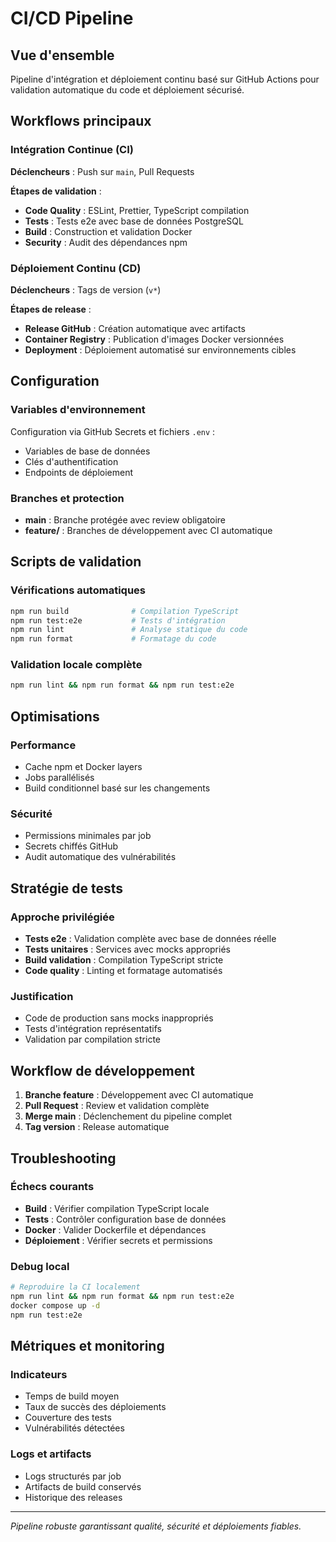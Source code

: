 # CI/CD Pipeline

## Vue d'ensemble

Pipeline d'intégration et déploiement continu basé sur GitHub Actions pour validation automatique du code et déploiement sécurisé.

## Workflows principaux

### Intégration Continue (CI)
**Déclencheurs** : Push sur `main`, Pull Requests

**Étapes de validation** :
- **Code Quality** : ESLint, Prettier, TypeScript compilation
- **Tests** : Tests e2e avec base de données PostgreSQL
- **Build** : Construction et validation Docker
- **Security** : Audit des dépendances npm

### Déploiement Continu (CD)
**Déclencheurs** : Tags de version (`v*`)

**Étapes de release** :
- **Release GitHub** : Création automatique avec artifacts
- **Container Registry** : Publication d'images Docker versionnées
- **Deployment** : Déploiement automatisé sur environnements cibles

## Configuration

### Variables d'environnement
Configuration via GitHub Secrets et fichiers `.env` :
- Variables de base de données
- Clés d'authentification
- Endpoints de déploiement

### Branches et protection
- **main** : Branche protégée avec review obligatoire
- **feature/** : Branches de développement avec CI automatique

## Scripts de validation

### Vérifications automatiques
```bash
npm run build              # Compilation TypeScript
npm run test:e2e           # Tests d'intégration
npm run lint               # Analyse statique du code
npm run format             # Formatage du code
```

### Validation locale complète
```bash
npm run lint && npm run format && npm run test:e2e
```

## Optimisations

### Performance
- Cache npm et Docker layers
- Jobs parallélisés
- Build conditionnel basé sur les changements

### Sécurité
- Permissions minimales par job
- Secrets chiffés GitHub
- Audit automatique des vulnérabilités

## Stratégie de tests

### Approche privilégiée
- **Tests e2e** : Validation complète avec base de données réelle
- **Tests unitaires** : Services avec mocks appropriés
- **Build validation** : Compilation TypeScript stricte
- **Code quality** : Linting et formatage automatisés

### Justification
- Code de production sans mocks inappropriés
- Tests d'intégration représentatifs
- Validation par compilation stricte

## Workflow de développement

1. **Branche feature** : Développement avec CI automatique
2. **Pull Request** : Review et validation complète
3. **Merge main** : Déclenchement du pipeline complet
4. **Tag version** : Release automatique

## Troubleshooting

### Échecs courants
- **Build** : Vérifier compilation TypeScript locale
- **Tests** : Contrôler configuration base de données
- **Docker** : Valider Dockerfile et dépendances
- **Déploiement** : Vérifier secrets et permissions

### Debug local
```bash
# Reproduire la CI localement
npm run lint && npm run format && npm run test:e2e
docker compose up -d
npm run test:e2e
```

## Métriques et monitoring

### Indicateurs
- Temps de build moyen
- Taux de succès des déploiements
- Couverture des tests
- Vulnérabilités détectées

### Logs et artifacts
- Logs structurés par job
- Artifacts de build conservés
- Historique des releases

---

*Pipeline robuste garantissant qualité, sécurité et déploiements fiables.* 